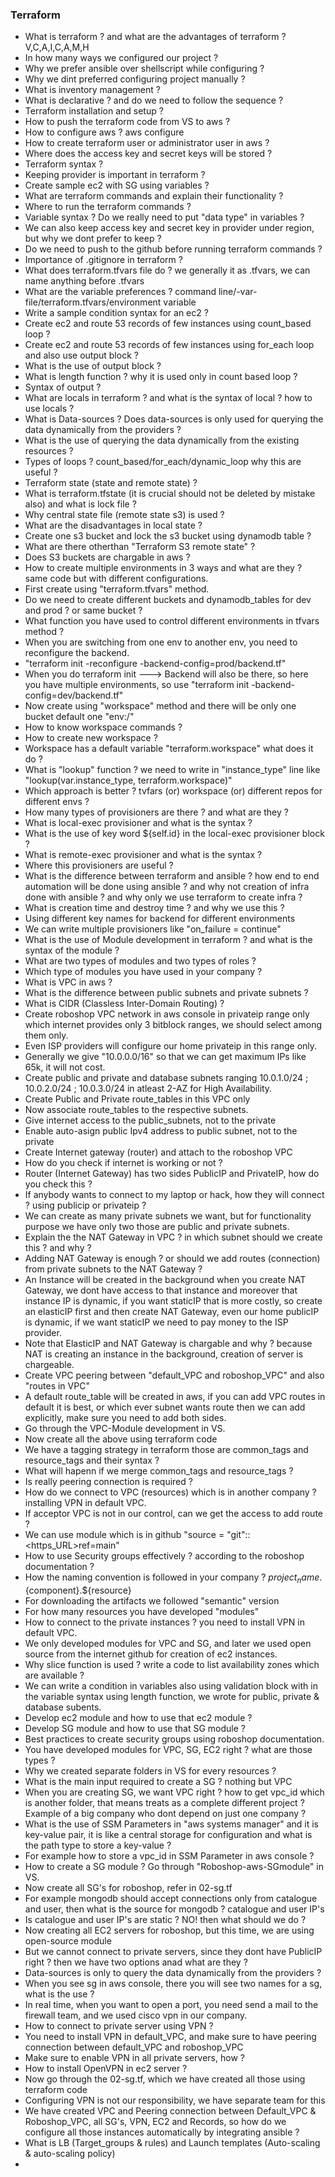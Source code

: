 ### Terraform
- What is terraform ? and what are the advantages of terraform ? V,C,A,I,C,A,M,H
- In how many ways we configured our project ?
- Why we prefer ansible over shellscript while configuring ?
- Why we dint preferred configuring project manually ?
- What is inventory management ?
- What is declarative ? and do we need to follow the sequence ?
- Terraform installation and setup ?
- How to push the terraform code from VS to aws ?
- How to configure aws ? aws configure
- How to create terraform user or administrator user in aws ?
- Where does the access key and secret keys will be stored ?
- Terraform syntax ?
- Keeping provider is important in terraform ?
- Create sample ec2 with SG using variables ?
- What are terraform commands and explain their functionality ?
- Where to run the terraform commands ?
- Variable syntax ? Do we really need to put "data type" in variables ?
- We can also keep access key and secret key in provider under region, but why we dont
  prefer to keep ?
- Do we need to push to the github before running terraform commands ?
- Importance of .gitignore in terraform ?
- What does terraform.tfvars file do ? we generally it as .tfvars, we can name anything
  before .tfvars
- What are the variable preferences ? command line/-var-file/terraform.tfvars/environment variable
- Write a sample condition syntax for an ec2 ?
- Create ec2 and route 53 records of few instances using count_based loop ?
- Create ec2 and route 53 records of few instances using for_each loop and also use output block ?
- What is the use of output block ?
- What is length function ? why it is used only in count based loop ?
- Syntax of output ?
- What are locals in terraform ? and what is the syntax of local ? how to use locals ?
- What is Data-sources ? Does data-sources is only used for querying the data dynamically from
  the providers ?
- What is the use of querying the data dynamically from the existing resources ?
- Types of loops ? count_based/for_each/dynamic_loop why this are useful ?
- Terraform state (state and remote state) ?
- What is terraform.tfstate (it is crucial should not be deleted by mistake also) and what
  is lock file ?
- Why central state file (remote state s3) is used ?
- What are the disadvantages in local state ?
- Create one s3 bucket and lock the s3 bucket using dynamodb table ?
- What are there otherthan "Terraform S3 remote state" ?
- Does S3 buckets are chargable in aws ?
- How to create multiple environments in 3 ways and what are they ? same code but with different
  configurations.
- First create using "terraform.tfvars" method.
- Do we need to create different buckets and dynamodb_tables for dev and prod ? or same bucket ?
- What function you have used to control different environments in tfvars method ?
- When you are switching from one env to another env, you need to reconfigure the backend.
- "terraform init -reconfigure -backend-config=prod/backend.tf"
- When you do terraform init ---> Backend will also be there, so here you have multiple environments,
  so use "terraform init -backend-config=dev/backend.tf"
- Now create using "workspace" method and there will be only one bucket default one "env:/"
- How to know workspace commands ?
- How to create new workspace ?
- Workspace has a default variable "terraform.workspace" what does it do ?
- What is "lookup" function ? we need to write in "instance_type" line like "lookup(var.instance_type,
  terraform.workspace)"
- Which approach is better ? tvfars (or) workspace (or) different repos for different envs ?
- How many types of provisioners are there ? and what are they ?
- What is local-exec provisioner and what is the syntax ?
- What is the use of key word ${self.id} in the local-exec provisioner block ?
- What is remote-exec provisioner and what is the syntax ?
- Where this provisioners are useful ?
- What is the difference between terraform and ansible ? how end to end automation will be done
  using ansible ? and why not creation of infra done with ansible ? and why only we use terraform
  to create infra ?
- What is creation time and destroy time ? and why we use this ?
- Using different key names for backend for different environments
- We can write multiple provisioners like "on_failure = continue"
- What is the use of Module development in terraform ? and what is the syntax of the module ?
- What are two types of modules and two types of roles ?
- Which type of modules you have used in your company ?
- What is VPC in aws ?
- What is the difference between public subnets and private subnets ?
- What is CIDR (Classless Inter-Domain Routing) ?
- Create roboshop VPC network in aws console in privateip range only which internet provides only
  3 bitblock ranges, we should select among them only.
- Even ISP providers will configure our home privateip in this range only.
- Generally we give "10.0.0.0/16" so that we can get maximum IPs like 65k, it will not cost.
- Create public and private and database subnets ranging 10.0.1.0/24 ; 10.0.2.0/24 ; 10.0.3.0/24
  in atleast 2-AZ for High Availability.
- Create Public and Private route_tables in this VPC only
- Now associate route_tables to the respective subnets.
- Give internet access to the public_subnets, not to the private
- Enable auto-asign public Ipv4 address to public subnet, not to the private
- Create Internet gateway (router) and attach to the roboshop VPC
- How do you check if internet is working or not ?
- Router (Internet Gateway) has two sides PublicIP and PrivateIP, how do you check this ?
- If anybody wants to connect to my laptop or hack, how they will connect ? using publicip or privateip ?
- We can create as many private subnets we want, but for functionality purpose we have only two those
  are public and private subnets.
- Explain the the NAT Gateway in VPC ? in which subnet should we create this ? and why ?
- Adding NAT Gateway is enough ? or should we add routes (connection) from private subnets
  to the NAT Gateway ?
- An Instance will be created in the background when you create NAT Gateway, we dont have access
  to that instance and moreover that instance IP is dynamic, if you want staticIP that is more costly,
  so create an elasticIP first and then create NAT Gateway, even our home publicIP is dynamic, if
  we want staticIP we need to pay money to the ISP provider.
- Note that ElasticIP and NAT Gateway is chargable and why ? because NAT is creating an instance in
  the background, creation of server is chargeable.
- Create VPC peering between "default_VPC and roboshop_VPC" and also "routes in VPC"
- A default route_table will be created in aws, if you can add VPC routes in default it is best,
  or which ever subnet wants route then we can add explicitly, make sure you need to add both sides.
- Go through the VPC-Module development in VS.
- Now create all the above using terraform code
- We have a tagging strategy in terraform those are common_tags and resource_tags and their syntax ?
- What will hapenn if we merge common_tags and resource_tags ?
- Is really peering connection is required ?
- How do we connect to VPC (resources) which is in another company ? installing VPN in default VPC.
- If acceptor VPC is not in our control, can we get the access to add route ?
- We can use module which is in github "source = "git"::<https_URL>ref=main"
- How to use Security groups effectively ? according to the roboshop documentation ?
- How the naming convention is followed in your company ? ${project_name}.${component}.${resource}
- For downloading the artifacts we followed "semantic" version
- For how many resources you have developed "modules"
- How to connect to the private instances ? you need to install VPN in default VPC.
- We only developed modules for VPC and SG, and later we used open source from the internet github
  for creation of ec2 instances.
- Why slice function is used ? write a code to list availability zones which are available ?
- We can write a condition in variables also using validation block with in the variable syntax using
  length function, we wrote for public, private & database subents.
- Develop ec2 module and how to use that ec2 module ?
- Develop SG module and how to use that SG module ?
- Best practices to create security groups using roboshop documentation.
- You have developed modules for VPC, SG, EC2 right ? what are those types ?
- Why we created separate folders in VS for every resources ?
- What is the main input required to create a SG ? nothing but VPC
- When you are creating SG, we want VPC right ? how to get vpc_id which is another folder,
  that means treats as a complete different project ? Example of a big company who dont depend on
  just one company ?
- What is the use of SSM Parameters in "aws systems manager" and it is key-value pair, it is like a
  central storage for configuration and what is the path type to store a key-value ?
- For example how to store a vpc_id in SSM Parameter in aws console ?
- How to create a SG module ? Go through "Roboshop-aws-SGmodule" in VS.
- Now create all SG's for roboshop, refer in 02-sg.tf
- For example mongodb should accept connections only from catalogue and user, then what is the source
  for mongodb ? catalogue and user IP's
- Is catalogue and user IP's are static ? NO! then what should we do ?
- Now creating all EC2 servers for roboshop, but this time, we are using open-source module
- But we cannot connect to private servers, since they dont have PublicIP right ? then we have two
  options anad what are they ?
- Data-sources is only to query the data dynamically from the providers ?
- When you see sg in aws console, there you will see two names for a sg, what is the use ?
- In real time, when you want to open a port, you need send a mail to the firewall team, and we
  used cisco vpn in our company.
- How to connect to private server using VPN ?
- You need to install VPN in default_VPC, and make sure to have peering connection between default_VPC
  and roboshop_VPC
- Make sure to enable VPN in all private servers, how ?
- How to install OpenVPN in ec2 server ?
- Now go through the 02-sg.tf, which we have created all those using terraform code
- Configuring VPN is not our responsibility, we have separate team for this
- We have created VPC and Peering connection between Default_VPC & Roboshop_VPC, all SG's, VPN, EC2
  and Records, so how do we configure all those instances automatically by integrating ansible ?
- What is LB (Target_groups & rules) and Launch templates (Auto-scaling & auto-scaling policy)
- 






































